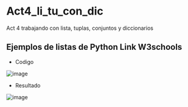 # Act4_li_tu_con_dic
Act 4 trabajando con lista, tuplas, conjuntos y diccionarios
## Ejemplos de listas de Python  Link W3schools
- Codigo
  
![image](https://github.com/user-attachments/assets/e1db62dc-b795-45fa-97e7-c1e9435b4b79)
- Resultado

![image](https://github.com/user-attachments/assets/98772acd-44c0-45a1-a39b-d923ce5f52a5)

